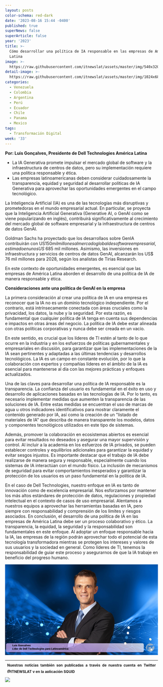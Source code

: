 ```yaml
---
layout: posts
color-schema: red-dark
date: '2023-08-16 15:44 -0400'
published: true
superNews: false
superArticle: false
year: '2023'
title: >-
  Cómo desarrollar una política de IA responsable en las empresas de América
  Latina
image: >-
  https://raw.githubusercontent.com/itnewslat/assets/master/img/540x320/Luis-Goncalves-p.jpg
detail-image: >-
  https://raw.githubusercontent.com/itnewslat/assets/master/img/1024x680/Luis-Goncalves-g.jpg
categories:
  - Venezuela
  - Colombia
  - Argentina
  - Perú
  - Ecuador
  - Chile
  - Panama
  - Mexico
tags:
  - Transformación Digital
week: '33'
---
```

**Por: Luis Gonçalves, Presidente de Dell Technologies América Latina**

- La IA Generativa promete impulsar el mercado global de software y la infraestructura de centros de datos, pero su implementación requiere una política responsable y ética.
- Las empresas latinoamericanas deben considerar cuidadosamente la transparencia, equidad y seguridad al desarrollar políticas de IA Generativa para aprovechar las oportunidades emergentes en el campo tecnológico.

La Inteligencia Artificial (IA) es una de las tecnologías más disruptivas y prometedoras en el mundo empresarial actual. En particular, se proyecta que la Inteligencia Artificial Generativa (Generative AI, o GenAI como se viene popularizando en inglés), contribuirá significativamente al crecimiento del mercado global de software empresarial y la infraestructura de centros de datos GenAI.

Goldman Sachs ha proyectado que los desarrollaos sobre GenIA contribuirán con US$150 mil millones al mercado global de software empresarial, estimado en unos US$ 685 mil millones. Asimismo, las inversiones en infraestructura y servicios de centros de datos GenAI, alcanzarán los US$ 76 mil millones para 2028, según los analistas de Tirias Research.

En este contexto de oportunidades emergentes, es esencial que las empresas de América Latina aborden el desarrollo de una política de IA de manera responsable y ética.

**Consideraciones ante una política de GenAI en la empresa**

La primera consideración al crear una política de IA en una empresa es reconocer que la IA no es un dominio tecnológico independiente. Por el contrario, está intrínsecamente conectada con áreas cruciales como la privacidad, los datos, la nube y la seguridad. Por esta razón, es fundamental que cualquier política de IA tenga en cuenta sus dependencias e impactos en otras áreas del negocio. La política de IA debe estar alineada con otras políticas corporativas y nunca debe ser creada en un vacío.

En este sentido, es crucial que los líderes de TI estén al tanto de lo que ocurre en la industria y en los esfuerzos de políticas gubernamentales y empresariales en discusión, para garantizar que las implementaciones de la IA sean pertinentes y adaptadas a las últimas tendencias y desarrollos tecnológicos. La IA es un campo en constante evolución, por lo que la colaboración con expertos y compañías líderes en el ámbito de la IA es esencial para mantenerse al día con las mejores prácticas y enfoques actualizados.

Una de las claves para desarrollar una política de IA responsable es la transparencia. La confianza del usuario es fundamental en el éxito en uso y desarrollo de aplicaciones basadas en las tecnologías de IA. Por lo tanto, es necesario implementar medidas que aumenten la transparencia de las soluciones de IA. Entre estas medidas se encuentran el uso de marcas de agua u otros indicadores identificativos para mostrar claramente el contenido generado por IA, así como la creación de un "listado de materiales de IA" que describa de manera transparente los modelos, datos y componentes tecnológicos utilizados en este tipo de sistemas.

Además, promover la colaboración en ecosistemas abiertos es esencial para evitar resultados no deseados y asegurar una mayor supervisión y control. Al incluir a la academia en los esfuerzos de IA privados, se pueden establecer controles y equilibrios adicionales para garantizar la equidad y evitar sesgos injustos.
Es importante destacar que el trabajo de IA debe realizarse de manera segura y responsable, especialmente cuando los sistemas de IA interactúan con el mundo físico. La inclusión de mecanismos de seguridad para evitar comportamientos inesperados y garantizar la protección de los usuarios es un paso fundamental en la política de IA.

En el caso de Dell Technologies, nuestro enfoque en IA es tanto de innovación como de excelencia empresarial. Nos esforzamos por mantener los más altos estándares de protección de datos, regulaciones y propiedad intelectual en el contexto de casos de uso empresarial. Alentamos a nuestros equipos a aprovechar las herramientas basadas en IA, pero siempre con responsabilidad y comprensión de los límites y riesgos asociados.
En conclusión, el desarrollo de una política de IA en las empresas de América Latina debe ser un proceso colaborativo y ético. La transparencia, la equidad, la seguridad y la responsabilidad son fundamentales en este enfoque. Al adoptar un enfoque responsable hacia la IA, las empresas de la región podrán aprovechar todo el potencial de esta tecnología transformadora mientras se protegen los intereses y valores de sus usuarios y la sociedad en general. Como líderes de TI, tenemos la responsabilidad de guiar este proceso y asegurarnos de que la IA trabaje en beneficio del progreso humano.

![](https://raw.githubusercontent.com/itnewslat/assets/master/img/540x320/Luis-Goncalves-p.jpg)

<table style="height: 42px;" width="569">
<tbody>
<tr>
<td style="text-align: justify;"><sub><strong>Nuestras noticias también son publicadas a través de nuestra cuenta en Twitter <a href="https://twitter.com/itnewslat?lang=es">@ITNEWSLAT</a> y en la aplicación <a href="https://squidapp.co/en/">SQUID</a></strong></sub></td>
</tr>
</tbody>
</table>

<img src="https://tracker.metricool.com/c3po.jpg?hash=56f88a41e39ab42c063cc51676587a04"/>